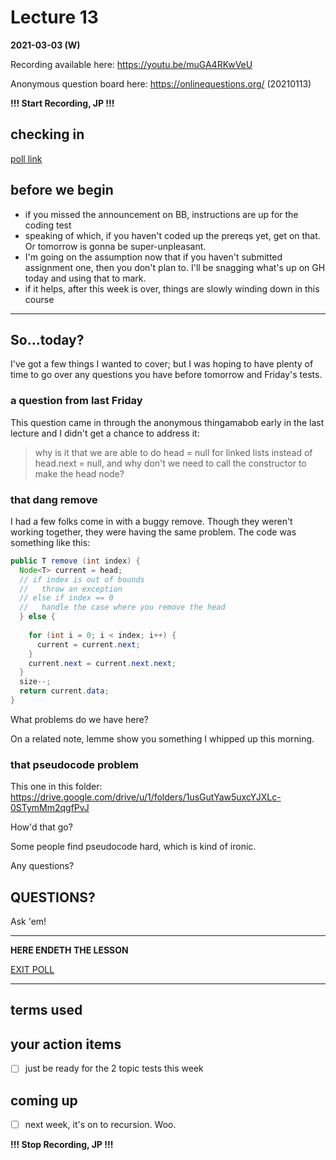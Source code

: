 # Lecture 13

**2021-03-03 (W)**

Recording available here: https://youtu.be/muGA4RKwVeU


Anonymous question board here: https://onlinequestions.org/ (20210113)

**!!! Start Recording, JP !!!**

   
## checking in 

[poll link]()


## before we begin

- if you missed the announcement on BB, instructions are up for the coding test
- speaking of which, if you haven't coded up the prereqs yet, get on that. Or tomorrow is gonna be super-unpleasant.
- I'm going on the assumption now that if you haven't submitted assignment one, then you don't plan to. I'll be snagging what's up on GH today and using that to mark.
- if it helps, after this week is over, things are slowly winding down in this course

---

## So...today?

I've got a few things I wanted to cover; but I was hoping to have plenty of time to go over any questions you have before tomorrow and Friday's tests.

### a question from last Friday

This question came in through the anonymous thingamabob early in the last lecture and I didn't get a chance to address it:

> why is it that we are able to do head = null for linked lists instead of head.next = null, and why don't we need to call the constructor to make the head node?

### that dang remove

I had a few folks come in with a buggy remove. Though they weren't working together, they were having the same problem. The code was something like this:

```java
public T remove (int index) {
  Node<T> current = head;
  // if index is out of bounds
  //   throw an exception
  // else if index == 0
  //   handle the case where you remove the head
  } else {
    
    for (int i = 0; i < index; i++) {
      current = current.next;
    }
    current.next = current.next.next;
  }
  size--;
  return current.data;
}
```

What problems do we have here?

On a related note, lemme show you something I whipped up this morning.


### that pseudocode problem

This one in this folder: https://drive.google.com/drive/u/1/folders/1usGutYaw5uxcYJXLc-0STymMm2qgfPvJ

How'd that go?

Some people find pseudocode hard, which is kind of ironic.

Any questions?




## QUESTIONS?

Ask 'em!

---

**HERE ENDETH THE LESSON**

[EXIT POLL]()

---

## terms used



## your action items

- [ ] just be ready for the 2 topic tests this week

## coming up

- [ ] next week, it's on to recursion. Woo.

**!!! Stop Recording, JP !!!**